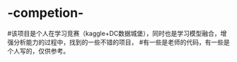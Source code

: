 # -competion-

#该项目是个人在学习竞赛（kaggle+DC数据城堡），同时也是学习模型融合，增强分析能力的过程中，找到的一些不错的项目，
#有一些是老师的代码，有一些是个人写的，仅供参考。
